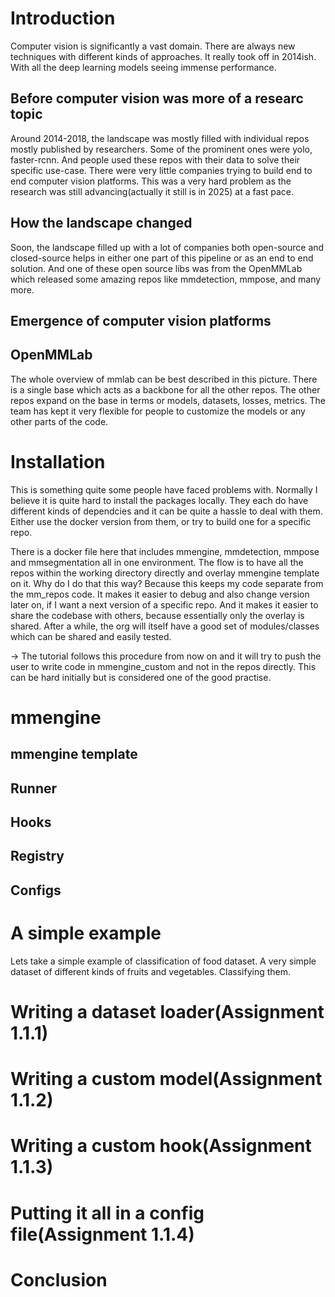 # Introduction

Computer vision is significantly a vast domain. There are always new techniques with different kinds of approaches. It really took off in 2014ish. With all the deep learning models seeing immense performance. 


## Before computer vision was more of a researc topic
Around 2014-2018, the landscape was mostly filled with individual repos mostly published by researchers. Some of the prominent ones were yolo, faster-rcnn. And people used these repos with their data to solve their specific use-case. There were very little companies trying to build end to end computer vision platforms. This was a very hard problem as the research was still advancing(actually it still is in 2025) at a fast pace. 

## How the landscape changed
Soon, the landscape filled up with a lot of companies both open-source and closed-source helps in either one part of this pipeline or as an end to end solution. 
And one of these open source libs was from the OpenMMLab which released some amazing repos like mmdetection, mmpose, and many more. 

## Emergence of computer vision platforms

## OpenMMLab
The whole overview of mmlab can be best described in this picture. There is a single base which acts as a backbone for all the other repos. The other repos expand on the base in terms or models, datasets, losses, metrics. The team has kept it very flexible for people to customize the models or any other parts of the code. 

# Installation
This is something quite some people have faced problems with. Normally I believe it is quite hard to install the packages locally. They each do have different kinds of dependcies and it can be quite a hassle to deal with them. Either use the docker version from them, or try to build one for a specific repo. 

There is a docker file here that includes mmengine, mmdetection, mmpose and mmsegmentation all in one environment. 
The flow is to have all the repos within the working directory directly and overlay mmengine template on it. 
Why do I do that this way? Because this keeps my code separate from the mm_repos code. It makes it easier to debug and also change version later on, if I want a next version of a specific repo. 
And it makes it easier to share the codebase with others, because essentially only the overlay is shared. After a while, the org will itself have a good set of modules/classes which can be shared and easily tested. 

-> The tutorial follows this procedure from now on and it will try to push the user to write code in mmengine_custom and not in the repos directly. This can be hard initially but is considered one of the good practise. 

# mmengine 

## mmengine template

## Runner

## Hooks

## Registry

## Configs

# A simple example
Lets take a simple example of classification of food dataset. A very simple dataset of different kinds of fruits and vegetables. Classifying them. 

# Writing a dataset loader(Assignment 1.1.1)

# Writing a custom model(Assignment 1.1.2)

# Writing a custom hook(Assignment 1.1.3)

# Putting it all in a config file(Assignment 1.1.4)


# Conclusion


